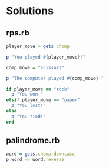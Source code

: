 # Solutions

## rps.rb

```ruby
player_move = gets.chomp

p "You played #{player_move}!"

comp_move = "scissors"

p "The computer played #{comp_move}!"

if player_move == "rock"
  p "You won!"
elsif player_move == "paper"
  p "You lost!"
else
  p "You tied!"
end
```

## palindrome.rb

```ruby
word = gets.chomp.downcase
p word == word.reverse
```

